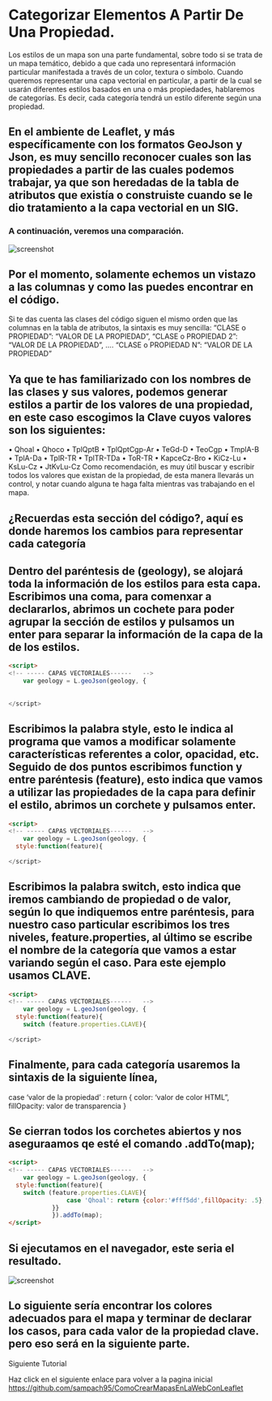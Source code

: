 # Categorizar Elementos A Partir De Una Propiedad.
Los estilos de un mapa son una parte fundamental, sobre todo si se trata de un mapa temático, debido a que cada uno representará información particular manifestada a través de un color, textura o símbolo. Cuando queremos representar una capa vectorial en particular, a partir de la cual se usarán diferentes estilos basados en una o más propiedades, hablaremos de categorías. Es decir, cada categoría tendrá un estilo diferente según una propiedad.
## En el ambiente de Leaflet, y más específicamente con los formatos GeoJson y Json, es muy sencillo reconocer cuales son las propiedades a partir de las cuales podemos trabajar, ya que son heredadas de la tabla de atributos que existía o construiste cuando se le dio tratamiento a la capa vectorial en un SIG.
### A continuación, veremos una comparación.
![screenshot](https://raw.githubusercontent.com/sampach95/CategorizarElementosAPartirDeUnaPropiedad./master/img/Imagen1.png )
## Por el momento, solamente echemos un vistazo a las columnas y como las puedes encontrar en el código.
Si te das cuenta las clases del código siguen el mismo orden que las columnas en la tabla de atributos, la sintaxis es muy sencilla:
“CLASE o PROPIEDAD”: “VALOR DE LA PROPIEDAD”,
“CLASE o PROPIEDAD 2”: “VALOR DE LA PROPIEDAD”, ….
“CLASE o PROPIEDAD N”: “VALOR DE LA PROPIEDAD”
## Ya que te has familiarizado con los nombres de las clases y sus valores, podemos generar estilos a partir de los valores de una propiedad, en este caso escogimos la Clave cuyos valores son los siguientes:
•	Qhoal
•	Qhoco
•	TplQptB
•	TplQptCgp-Ar
•	TeGd-D
•	TeoCgp
•	TmplA-B
•	TplA-Da
•	TplR-TR
•	TplTR-TDa
•	ToR-TR
•	KapceCz-Bro
•	KiCz-Lu
•	KsLu-Cz
•	JtKvLu-Cz
Como recomendación, es muy útil buscar y escribir todos los valores que existan de la propiedad, de esta manera llevarás un control, y notar cuando alguna te haga falta mientras vas trabajando en el mapa. 

## ¿Recuerdas esta sección del código?, aquí es donde haremos los cambios para representar cada categoría




## Dentro del paréntesis de (geology), se alojará toda la información de los estilos para esta capa. Escribimos una coma, para comenxar a declararlos, abrimos un cochete para poder agrupar la sección de estilos y pulsamos un enter para separar la información de la capa de la de los estilos.

``` html
<script>
<!-- ----- CAPAS VECTORIALES------	 -->
	var geology = L.geoJson(geology, {
  
  
</script>
```

## Escribimos la palabra style, esto le indica al programa que vamos a modificar solamente características referentes a color, opacidad, etc. Seguido de dos puntos escribimos function y entre paréntesis (feature), esto indica que vamos a utilizar las propiedades de la capa para definir el estilo, abrimos un corchete y pulsamos enter.

``` html
<script>
<!-- ----- CAPAS VECTORIALES------	 -->
	var geology = L.geoJson(geology, {
  style:function(feature){
  
</script>
```
## Escribimos la palabra switch, esto indica que iremos cambiando de propiedad o de valor, según lo que indiquemos entre paréntesis, para nuestro caso particular escribimos los tres niveles, feature.properties, al último se escribe el nombre de la categoría que vamos a estar variando según el caso. Para este ejemplo usamos CLAVE.

``` html
<script>
<!-- ----- CAPAS VECTORIALES------	 -->
	var geology = L.geoJson(geology, {
  style:function(feature){
    switch (feature.properties.CLAVE){
  
</script>
```

## Finalmente, para cada categoría usaremos la sintaxis de la siguiente línea, 
case ‘valor de la propiedad’ : return {
color: ‘valor de color HTML”, 
fillOpacity: valor de transparencia
}
## Se cierran todos los corchetes abiertos y nos aseguraamos qe esté el comando .addTo(map);

``` html
<script>
<!-- ----- CAPAS VECTORIALES------	 -->
	var geology = L.geoJson(geology, {
  style:function(feature){
    switch (feature.properties.CLAVE){
				case 'Qhoal': return {color:'#fff5dd',fillOpacity: .5};
			}}
			}).addTo(map);
</script>
```
## Si ejecutamos en el navegador, este seria el resultado.
![screenshot](https://raw.githubusercontent.com/sampach95/CategorizarElementosAPartirDeUnaPropiedad./master/img/Imagen2.png )

## Lo siguiente sería encontrar los colores adecuados para el mapa y terminar de declarar los casos, para cada valor de la propiedad clave.  pero eso será en la siguiente parte. 

Siguiente Tutorial

Haz click en el siguiente enlace para volver a la pagina inicial https://github.com/sampach95/ComoCrearMapasEnLaWebConLeaflet


